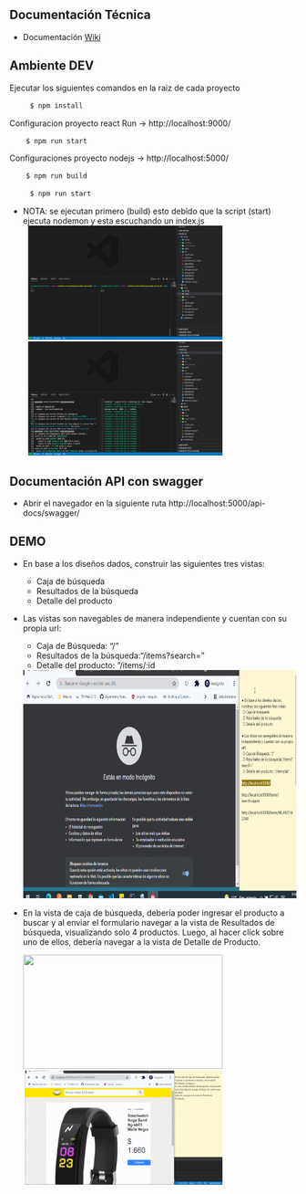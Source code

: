   ## Documentación Técnica 
  - Documentación [Wiki](https://github.com/alexismr/ML/wiki)

  ## Ambiente DEV  

   Ejecutar los siguientes comandos en la raiz de cada proyecto 
  
  ```sh
       $ npm install 
   ```

   Configuracion proyecto  react
    Run  -> http://localhost:9000/
   ```sh
       $ npm run start 
   ```


   Configuraciones proyecto  nodejs -> http://localhost:5000/
     
   ```sh
       $ npm run build 
   ```
  ```sh
       $ npm run start 
   ```
 * NOTA: se ejecutan primero (build) esto debido que la script (start) ejecuta nodemon y esta 
          escuchando un index.js
   <img src="https://github.com/alexismr/ML/blob/main/doc/img/build1.gif" width="350" height="200" />
   <img src="https://github.com/alexismr/ML/blob/main/doc/img/build2.gif" width="350" height="200" />
   
  ## Documentación API con  swagger
  - Abrir el navegador en la siguiente ruta  http://localhost:5000/api-docs/swagger/
 
  
  ## DEMO
  
  * En base a los diseños dados, construir las siguientes tres vistas:
      * Caja de búsqueda
      * Resultados de la búsqueda
      * Detalle del producto
          
  * Las vistas son navegables de manera independiente y cuentan con su propia url:
      * Caja de Búsqueda: “/”
      * Resultados de la búsqueda:“/items?search=”
      * Detalle del producto: “/items/:id
     <img src="https://github.com/alexismr/ML/blob/main/doc/img/rutas.gif" width="900" height="400" />

 * En la vista de caja de búsqueda, debería poder ingresar el producto a buscar y al enviar el
    formulario navegar a la vista de Resultados de búsqueda, visualizando solo 4 productos. Luego,
    al hacer click sobre uno de ellos, debería navegar a la vista de Detalle de Producto.
    
   <img src="https://github.com/alexismr/ML/blob/main/doc/img/evidence1.gif" width="350" height="200" /> 
   <img src="https://github.com/alexismr/ML/blob/main/doc/img/evidence2.gif" width="350" height="200" />
